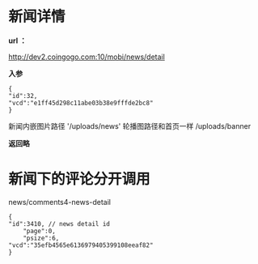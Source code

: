 
# 新闻详情 #

**url ：**

http://dev2.coingogo.com:10/mobi/news/detail

**入参**
	
	{
	"id":32,
	"vcd":"e1ff45d298c11abe03b38e9fffde2bc8"
	}

新闻内嵌图片路径  '/uploads/news'
轮播图路径和首页一样 /uploads/banner

**返回略**

# 新闻下的评论分开调用 #

news/comments4-news-detail

	{
	"id":3410, // news detail id
		"page":0,
		"psize":6,
	"vcd":"35efb4565e6136979405399108eeaf82"
	}
